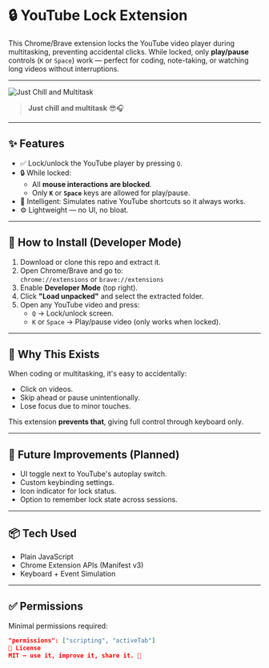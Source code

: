 # 🔒 YouTube Lock Extension

This Chrome/Brave extension locks the YouTube video player during multitasking, preventing accidental clicks. While locked, only **play/pause** controls (`K` or `Space`) work — perfect for coding, note-taking, or watching long videos without interruptions.

---

![Just Chill and Multitask](https://media.giphy.com/media/v1.Y2lkPWVjZjA1ZTQ3YXFuZjRoMHlmOXI5YmUyZzF2Y205M3hrODhucjY5aHo4bjMwcGVlOCZlcD12MV9naWZzX3NlYXJjaCZjdD1n/LTbpRwhXhdcOhJQfrd/giphy.gif)

> **Just chill and multitask** 😎🎧

---

## ✨ Features

- ✅ Lock/unlock the YouTube player by pressing `Q`.
- 🔒 While locked:
  - All **mouse interactions are blocked**.
  - Only **`K`** or **`Space`** keys are allowed for play/pause.
- 🧠 Intelligent: Simulates native YouTube shortcuts so it always works.
- ⚙️ Lightweight — no UI, no bloat.

---

## 🧩 How to Install (Developer Mode)

1. Download or clone this repo and extract it.
2. Open Chrome/Brave and go to:  
   `chrome://extensions` or `brave://extensions`
3. Enable **Developer Mode** (top right).
4. Click **"Load unpacked"** and select the extracted folder.
5. Open any YouTube video and press:
   - `Q` → Lock/unlock screen.
   - `K` or `Space` → Play/pause video (only works when locked).

---

## 🔐 Why This Exists

When coding or multitasking, it's easy to accidentally:
- Click on videos.
- Skip ahead or pause unintentionally.
- Lose focus due to minor touches.

This extension **prevents that**, giving full control through keyboard only.

---

## 🧠 Future Improvements (Planned)

- UI toggle next to YouTube's autoplay switch.
- Custom keybinding settings.
- Icon indicator for lock status.
- Option to remember lock state across sessions.

---

## 📦 Tech Used

- Plain JavaScript
- Chrome Extension APIs (Manifest v3)
- Keyboard + Event Simulation

---

## ✅ Permissions

Minimal permissions required:
```json
"permissions": ["scripting", "activeTab"]
📄 License
MIT — use it, improve it, share it. 🎉
